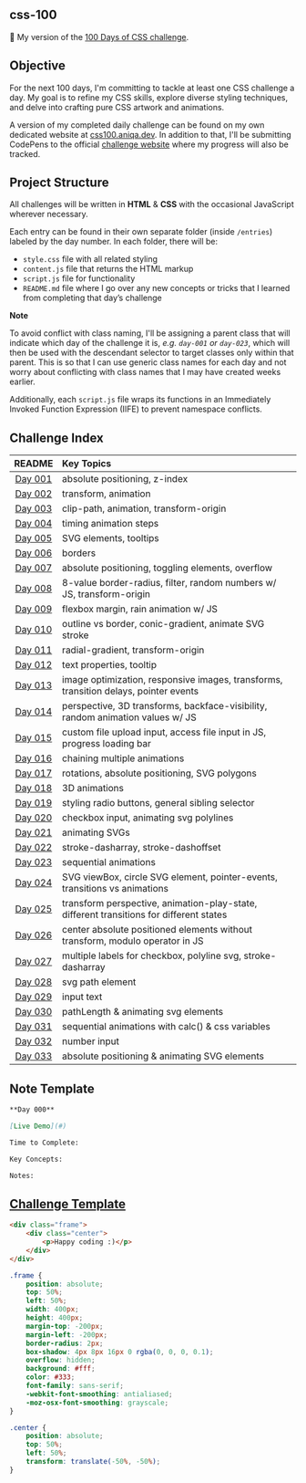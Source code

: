 ## css-100

🎨 My version of the <a href="https://100dayscss.com/about/">100 Days of CSS challenge</a>.

## Objective

For the next 100 days, I'm committing to tackle at least one CSS challenge a day. My goal is to refine my CSS skills, explore diverse styling techniques, and delve into crafting pure CSS artwork and animations.

A version of my completed daily challenge can be found on my own dedicated website at <a href="https://css100.aniqa.dev">css100.aniqa.dev</a>. In addition to that, I'll be submitting CodePens to the official <a href="https://100dayscss.com/progress/aniqatc/">challenge website</a> where my progress will also be tracked.

## Project Structure

All challenges will be written in **HTML** & **CSS** with the occasional JavaScript wherever necessary.

Each entry can be found in their own separate folder (inside `/entries`) labeled by the day number. In each folder, there will be:

- `style.css` file with all related styling
- `content.js` file that returns the HTML markup
- `script.js` file for functionality
- `README.md` file where I go over any new concepts or tricks that I learned from completing that day’s challenge

**Note**

To avoid conflict with class naming, I'll be assigning a parent class that will indicate which day of the challenge it is, _e.g. `day-001` or `day-023`_, which will then be used with the descendant selector to target classes only within that parent. This is so that I can use generic class names for each day and not worry about conflicting with class names that I may have created weeks earlier.

Additionally, each `script.js` file wraps its functions in an Immediately Invoked Function Expression (IIFE) to prevent namespace conflicts.

## Challenge Index

|                               README                                | Key Topics                                                                              |
| :-----------------------------------------------------------------: | :-------------------------------------------------------------------------------------- |
| [Day 001](https://github.com/aniqatc/css-100/tree/main/entries/001) | absolute positioning, z-index                                                           |
| [Day 002](https://github.com/aniqatc/css-100/tree/main/entries/002) | transform, animation                                                                    |
| [Day 003](https://github.com/aniqatc/css-100/tree/main/entries/003) | clip-path, animation, transform-origin                                                  |
| [Day 004](https://github.com/aniqatc/css-100/tree/main/entries/004) | timing animation steps                                                                  |
| [Day 005](https://github.com/aniqatc/css-100/tree/main/entries/005) | SVG elements, tooltips                                                                  |
| [Day 006](https://github.com/aniqatc/css-100/tree/main/entries/006) | borders                                                                                 |
| [Day 007](https://github.com/aniqatc/css-100/tree/main/entries/007) | absolute positioning, toggling elements, overflow                                       |
| [Day 008](https://github.com/aniqatc/css-100/tree/main/entries/008) | 8-value border-radius, filter, random numbers w/ JS, transform-origin                   |
| [Day 009](https://github.com/aniqatc/css-100/tree/main/entries/009) | flexbox margin, rain animation w/ JS                                                    |
| [Day 010](https://github.com/aniqatc/css-100/tree/main/entries/010) | outline vs border, conic-gradient, animate SVG stroke                                   |
| [Day 011](https://github.com/aniqatc/css-100/tree/main/entries/011) | radial-gradient, transform-origin                                                       |
| [Day 012](https://github.com/aniqatc/css-100/tree/main/entries/012) | text properties, tooltip                                                                |
| [Day 013](https://github.com/aniqatc/css-100/tree/main/entries/013) | image optimization, responsive images, transforms, transition delays, pointer events    |
| [Day 014](https://github.com/aniqatc/css-100/tree/main/entries/014) | perspective, 3D transforms, backface-visibility, random animation values w/ JS          |
| [Day 015](https://github.com/aniqatc/css-100/tree/main/entries/015) | custom file upload input, access file input in JS, progress loading bar                 |
| [Day 016](https://github.com/aniqatc/css-100/tree/main/entries/016) | chaining multiple animations                                                            |
| [Day 017](https://github.com/aniqatc/css-100/tree/main/entries/017) | rotations, absolute positioning, SVG polygons                                           |
| [Day 018](https://github.com/aniqatc/css-100/tree/main/entries/018) | 3D animations                                                                           |
| [Day 019](https://github.com/aniqatc/css-100/tree/main/entries/019) | styling radio buttons, general sibling selector                                         |
| [Day 020](https://github.com/aniqatc/css-100/tree/main/entries/020) | checkbox input, animating svg polylines                                                 |
| [Day 021](https://github.com/aniqatc/css-100/tree/main/entries/021) | animating SVGs                                                                          |
| [Day 022](https://github.com/aniqatc/css-100/tree/main/entries/022) | stroke-dasharray, stroke-dashoffset                                                     |
| [Day 023](https://github.com/aniqatc/css-100/tree/main/entries/023) | sequential animations                                                                   |
| [Day 024](https://github.com/aniqatc/css-100/tree/main/entries/024) | SVG viewBox, circle SVG element, pointer-events, transitions vs animations              |
| [Day 025](https://github.com/aniqatc/css-100/tree/main/entries/025) | transform perspective, animation-play-state, different transitions for different states |
| [Day 026](https://github.com/aniqatc/css-100/tree/main/entries/026) | center absolute positioned elements without transform, modulo operator in JS            |
| [Day 027](https://github.com/aniqatc/css-100/tree/main/entries/027) | multiple labels for checkbox, polyline svg, stroke-dasharray                            |
| [Day 028](https://github.com/aniqatc/css-100/tree/main/entries/028) | svg path element                                                                        |
| [Day 029](https://github.com/aniqatc/css-100/tree/main/entries/029) | input text                                                                              |
| [Day 030](https://github.com/aniqatc/css-100/tree/main/entries/030) | pathLength & animating svg elements                                                     |
| [Day 031](https://github.com/aniqatc/css-100/tree/main/entries/031) | sequential animations with calc() & css variables                                       |
| [Day 032](https://github.com/aniqatc/css-100/tree/main/entries/032) | number input                                                                            |
| [Day 033](https://github.com/aniqatc/css-100/tree/main/entries/033) | absolute positioning & animating SVG elements                                           |

## Note Template

```markdown
**Day 000**

[Live Demo](#)

Time to Complete:

Key Concepts:

Notes:
```

## <a href="https://codepen.io/pen?template=wMQKOq&editors=1100">Challenge Template</a>

```html
<div class="frame">
	<div class="center">
		<p>Happy coding :)</p>
	</div>
</div>
```

```css
.frame {
	position: absolute;
	top: 50%;
	left: 50%;
	width: 400px;
	height: 400px;
	margin-top: -200px;
	margin-left: -200px;
	border-radius: 2px;
	box-shadow: 4px 8px 16px 0 rgba(0, 0, 0, 0.1);
	overflow: hidden;
	background: #fff;
	color: #333;
	font-family: sans-serif;
	-webkit-font-smoothing: antialiased;
	-moz-osx-font-smoothing: grayscale;
}

.center {
	position: absolute;
	top: 50%;
	left: 50%;
	transform: translate(-50%, -50%);
}
```
